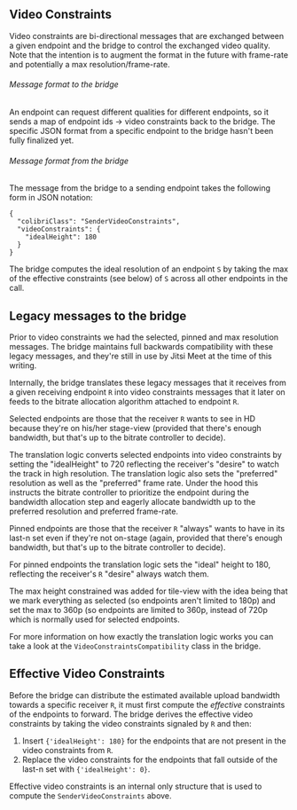 ## Video Constraints

Video constraints are bi-directional messages that are exchanged between a given
endpoint and the bridge to control the exchanged video quality. Note that the
intention is to augment the format in the future with frame-rate and potentially
a max resolution/frame-rate.

###### Message format to the bridge

An endpoint can request different qualities for different endpoints, so it sends
a map of endpoint ids -> video constraints back to the bridge. The specific JSON
format from a specific endpoint to the bridge hasn't been fully finalized yet. 

###### Message format from the bridge

The message from the bridge to a sending endpoint takes the following form in
JSON notation:

    {
      "colibriClass": "SenderVideoConstraints",
      "videoConstraints": {
        "idealHeight": 180
      }
    }

The bridge computes the ideal resolution of an endpoint ```S``` by taking the
max of the effective constraints (see below) of ```S``` across all other
endpoints in the call. 

## Legacy messages to the bridge

Prior to video constraints we had the selected, pinned and max resolution
messages. The bridge maintains full backwards compatibility with these legacy
messages, and they're still in use by Jitsi Meet at the time of this writing.

Internally, the bridge translates these legacy messages that it receives from
a given receiving endpoint ```R``` into video constraints messages that it later
on feeds to the bitrate allocation algorithm attached to endpoint ```R```.

Selected endpoints are those that the receiver ```R``` wants to see in HD
because they're on his/her stage-view (provided that there's enough bandwidth,
but that's up to the bitrate controller to decide).

The translation logic converts selected endpoints into video constraints by
setting the "idealHeight" to 720 reflecting the receiver's "desire" to watch the
track in high resolution. The translation logic also sets the "preferred"
resolution as well as the "preferred" frame rate. Under the hood this instructs
the bitrate controller to prioritize the endpoint during the bandwidth
allocation step and eagerly allocate bandwidth up to the preferred resolution
and preferred frame-rate.

Pinned endpoints are those that the receiver ```R``` "always" wants to have in
its last-n set even if they're not on-stage (again, provided that there's
enough bandwidth, but that's up to the bitrate controller to decide).

For pinned endpoints the translation logic sets the "ideal" height to 180,
reflecting the receiver's ```R``` "desire" always watch them.

The max height constrained was added for tile-view with the idea being that we
mark everything as selected (so endpoints aren't limited to 180p) and
set the max to 360p (so endpoints are limited to 360p, instead of 720p
which is normally used for selected endpoints.

For more information on how exactly the translation logic works you can take a
look at the ```VideoConstraintsCompatibility``` class in the bridge.

## Effective Video Constraints

Before the bridge can distribute the estimated available upload bandwidth
towards a specific receiver ```R```, it must first compute the _effective_
constraints of the endpoints to forward. The bridge derives the effective video
constraints by taking the video constraints signaled by ```R``` and then:

1. Insert ```{'idealHeight': 180}``` for the endpoints that are not present
   in the video constraints from ```R```.
2. Replace the video constraints for the endpoints that fall outside of the
   last-n set with ```{'idealHeight': 0}```.
   
Effective video constraints is an internal only structure that is used to
compute the `SenderVideoConstraints` above.